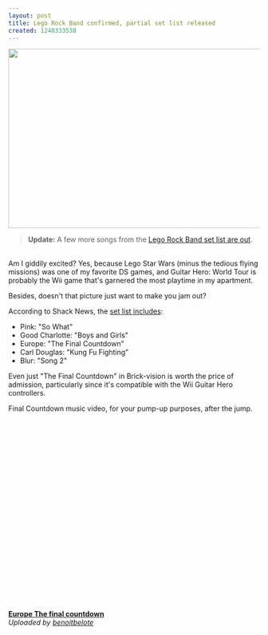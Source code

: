 ```yaml
---
layout: post
title: Lego Rock Band confirmed, partial set list released
created: 1240333538
---
```

<img src="http://morisy.com/files/images/legorb.preview.jpg" alt="" title=""  class="image image-preview " width="640" height="360" />

<blockquote><b>Update:</b> A few more songs from the <a href="http://morisy.com/updated_more_lego_rock_band_set_list_tracks_announced">Lego Rock Band set list are out</a>.</blockquote>

<p> <br>Am I giddily excited? Yes, because Lego Star Wars (minus the tedious flying missions) was one of my favorite DS games, and Guitar Hero: World Tour is probably the Wii game that's garnered the most playtime in my apartment.

Besides, doesn't that picture just want to make you jam out?

According to Shack News, the <a href="http://www.shacknews.com/onearticle.x/58255">set list includes</a>:
<ul>
<li>Pink: "So What" </li>
<li>Good Charlotte: "Boys and Girls"</li>
<li>Europe: "The Final Countdown" </li>
<li>Carl Douglas: "Kung Fu Fighting"</li>
<li>Blur: "Song 2"</li>
</ul>

Even just "The Final Countdown" in Brick-vision is worth the price of admission, particularly since it's compatible with the Wii Guitar Hero controllers.

Final Countdown music video, for your pump-up purposes, after the jump.
<!--break-->
<div><object width="480" height="381"><param name="movie" value="http://www.dailymotion.com/swf/x2anwl_europe-the-final-countdown_music&related=1"></param><param name="allowFullScreen" value="true"></param><param name="allowScriptAccess" value="always"></param><embed src="http://www.dailymotion.com/swf/x2anwl_europe-the-final-countdown_music&related=1" type="application/x-shockwave-flash" width="480" height="381" allowFullScreen="true" allowScriptAccess="always"></embed></object><br /><b><a href="http://www.dailymotion.com/video/x2anwl_europe-the-final-countdown_music">Europe The final countdown</a></b><br /><i>Uploaded by <a href="http://www.dailymotion.com/benoitbelote">benoitbelote</a></i></div>
